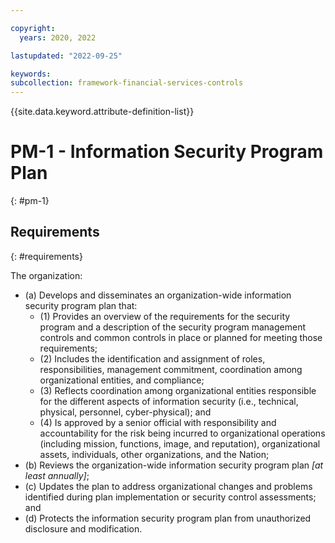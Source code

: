 ```yaml
---

copyright:
  years: 2020, 2022

lastupdated: "2022-09-25"

keywords: 
subcollection: framework-financial-services-controls
---
```


{{site.data.keyword.attribute-definition-list}}

         
# PM-1 - Information Security Program Plan
{: #pm-1}

## Requirements
{: #requirements}

The organization:

- (a) Develops and disseminates an organization-wide information security program plan that:
    - (1) Provides an overview of the requirements for the security program and a description of the security program management controls and common controls in place or planned for meeting those requirements;
    - (2) Includes the identification and assignment of roles, responsibilities, management commitment, coordination among organizational entities, and compliance;
    - (3) Reflects coordination among organizational entities responsible for the different aspects of information security (i.e., technical, physical, personnel, cyber-physical); and
    - (4) Is approved by a senior official with responsibility and accountability for the risk being incurred to organizational operations (including mission, functions, image, and reputation), organizational assets, individuals, other organizations, and the Nation;
- (b) Reviews the organization-wide information security program plan _[at least annually]_;
- (c) Updates the plan to address organizational changes and problems identified during plan implementation or security control assessments; and
- (d) Protects the information security program plan from unauthorized disclosure and modification.



